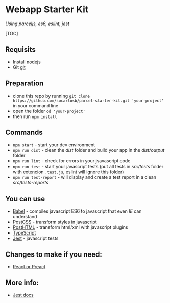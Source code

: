 # Webapp Starter Kit

*Using parceljs, es6, eslint, jest*

[TOC]

## Requisits
- Install [nodejs](https://nodejs.org/en/)
- Git [git](https://git-scm.com/)

## Preparation
- clone this repo by running `git clone https://github.com/socarlosb/parcel-starter-kit.git 'your-project'` in your command line
- open the folder `cd 'your-project'`
- then run `npm install`

## Commands
- `npm start` - start your dev environment
- `npm run dist` - clean the *dist* folder and build your app in the *dist/output* folder
- `npm run lint` - check for errors in your jsavascript code
- `npm run test` - start your javascript tests (put all tests in *src/tests* folder with extencion `.test.js`, eslint will ignore this folder)
- `npm run test-report` - will display and create a test report in a clean *src/tests-reports* 

## You can use
- [Babel](https://babeljs.io/) - compiles javascript ES6 to javascript that even *IE* can understand
- [PostCSS](http://postcss.org/) - transform styles in javascript
- [PostHTML](https://github.com/posthtml/posthtml) - transform html/xml with javascript plugins
- [TypeScript](https://www.typescriptlang.org/)
- [Jest](https://facebook.github.io/jest/) - javascript tests

## Changes to make if you need:
- [React or Preact](https://en.parceljs.org/recipes.html)

## More info:
- [Jest docs](https://facebook.github.io/jest/docs/en/getting-started.html)